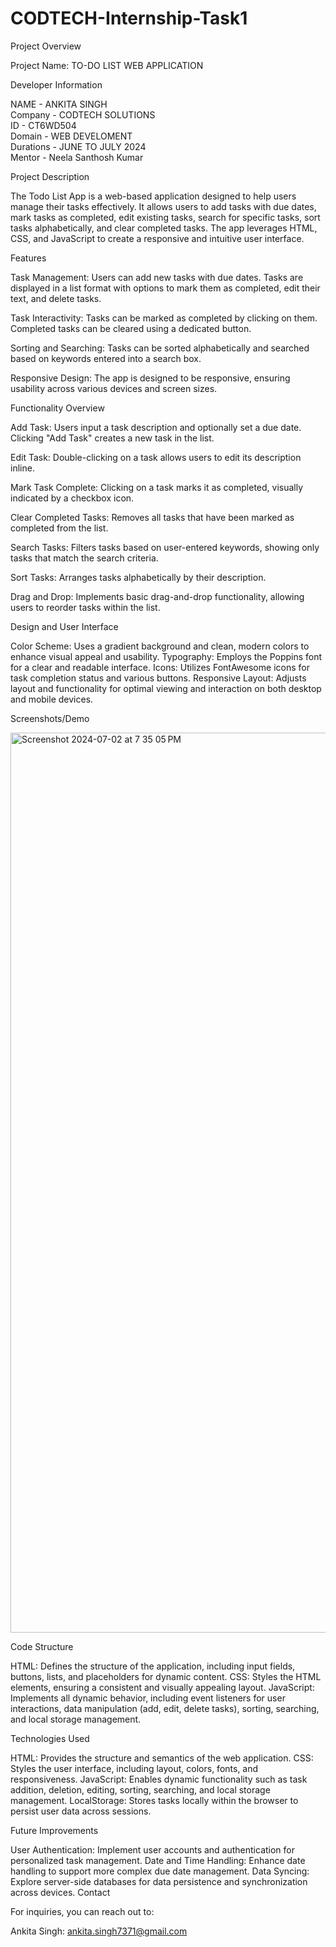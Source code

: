 # CODTECH-Internship-Task1

Project Overview

Project Name:  TO-DO LIST WEB APPLICATION

Developer Information

NAME      -  ANKITA SINGH                                   
Company   -  CODTECH SOLUTIONS                                                                                                                                                     
ID        -  CT6WD504                                                                                                                                                             
Domain    -  WEB DEVELOMENT                                                                                                                                                        
Durations -  JUNE TO JULY 2024                                                                                                                                                     
Mentor    -  Neela Santhosh Kumar 


Project Description

The Todo List App is a web-based application designed to help users manage their tasks effectively. It allows users to add tasks with due dates, mark tasks as completed, edit existing tasks, search for specific tasks, sort tasks alphabetically, and clear completed tasks. The app leverages HTML, CSS, and JavaScript to create a responsive and intuitive user interface.


Features

Task Management: Users can add new tasks with due dates. Tasks are displayed in a list format with options to mark them as completed, edit their text, and delete tasks.

Task Interactivity: Tasks can be marked as completed by clicking on them. Completed tasks can be cleared using a dedicated button.

Sorting and Searching: Tasks can be sorted alphabetically and searched based on keywords entered into a search box.

Responsive Design: The app is designed to be responsive, ensuring usability across various devices and screen sizes.



 Functionality Overview

 

Add Task: Users input a task description and optionally set a due date. Clicking "Add Task" creates a new task in the list.

Edit Task: Double-clicking on a task allows users to edit its description inline.

Mark Task Complete: Clicking on a task marks it as completed, visually indicated by a checkbox icon.

Clear Completed Tasks: Removes all tasks that have been marked as completed from the list.

Search Tasks: Filters tasks based on user-entered keywords, showing only tasks that match the search criteria.

Sort Tasks: Arranges tasks alphabetically by their description.

Drag and Drop: Implements basic drag-and-drop functionality, allowing users to reorder tasks within the list.



Design and User Interface

Color Scheme: Uses a gradient background and clean, modern colors to enhance visual appeal and usability.
Typography: Employs the Poppins font for a clear and readable interface.
Icons: Utilizes FontAwesome icons for task completion status and various buttons.
Responsive Layout: Adjusts layout and functionality for optimal viewing and interaction on both desktop and mobile devices.


Screenshots/Demo

<img width="1440" alt="Screenshot 2024-07-02 at 7 35 05 PM" src="https://github.com/ankita2220/CODTECH-Internship-Task1/assets/141556515/845f1b2e-974c-423a-b40a-9e6d0cf213df">




Code Structure

HTML: Defines the structure of the application, including input fields, buttons, lists, and placeholders for dynamic content.
CSS: Styles the HTML elements, ensuring a consistent and visually appealing layout.
JavaScript: Implements all dynamic behavior, including event listeners for user interactions, data manipulation (add, edit, delete tasks), sorting, searching, and local storage management.


Technologies Used

HTML: Provides the structure and semantics of the web application.
CSS: Styles the user interface, including layout, colors, fonts, and responsiveness.
JavaScript: Enables dynamic functionality such as task addition, deletion, editing, sorting, searching, and local storage management.
LocalStorage: Stores tasks locally within the browser to persist user data across sessions.


Future Improvements

User Authentication: Implement user accounts and authentication for personalized task management.
Date and Time Handling: Enhance date handling to support more complex due date management.
Data Syncing: Explore server-side databases for data persistence and synchronization across devices.
Contact


For inquiries, you can reach out to:

Ankita Singh:  ankita.singh7371@gmail.com 

